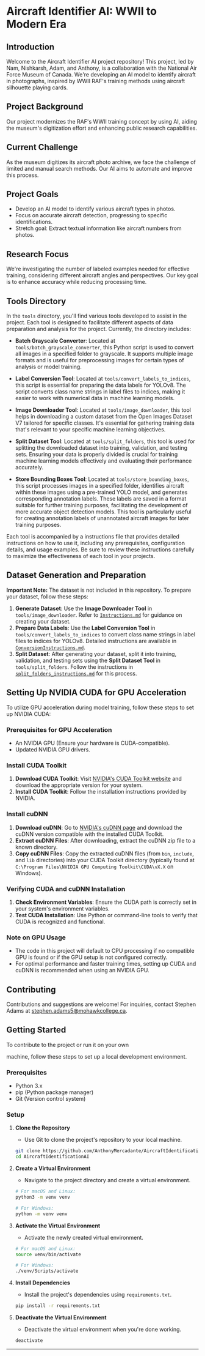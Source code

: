 # Aircraft Identifier AI: WWII to Modern Era

## Introduction
Welcome to the Aircraft Identifier AI project repository! This project, led by Nam, Nishkarsh, Adam, and Anthony, is a collaboration with the National Air Force Museum of Canada. We're developing an AI model to identify aircraft in photographs, inspired by WWII RAF's training methods using aircraft silhouette playing cards.

## Project Background
Our project modernizes the RAF's WWII training concept by using AI, aiding the museum's digitization effort and enhancing public research capabilities.

## Current Challenge
As the museum digitizes its aircraft photo archive, we face the challenge of limited and manual search methods. Our AI aims to automate and improve this process.

## Project Goals
- Develop an AI model to identify various aircraft types in photos.
- Focus on accurate aircraft detection, progressing to specific identifications.
- Stretch goal: Extract textual information like aircraft numbers from photos.

## Research Focus
We're investigating the number of labeled examples needed for effective training, considering different aircraft angles and perspectives. Our key goal is to enhance accuracy while reducing processing time.

## Tools Directory

In the `tools` directory, you'll find various tools developed to assist in the project. Each tool is designed to facilitate different aspects of data preparation and analysis for the project. Currently, the directory includes:

- **Batch Grayscale Converter**: Located at `tools/batch_grayscale_converter`, this Python script is used to convert all images in a specified folder to grayscale. It supports multiple image formats and is useful for preprocessing images for certain types of analysis or model training.

- **Label Conversion Tool**: Located at `tools/convert_labels_to_indices`, this script is essential for preparing the data labels for YOLOv8. The script converts class name strings in label files to indices, making it easier to work with numerical data in machine learning models.

- **Image Downloader Tool**: Located at `tools/image_downloader`, this tool helps in downloading a custom dataset from the Open Images Dataset V7 tailored for specific classes. It's essential for gathering training data that's relevant to your specific machine learning objectives.

- **Split Dataset Tool**: Located at `tools/split_folders`, this tool is used for splitting the downloaded dataset into training, validation, and testing sets. Ensuring your data is properly divided is crucial for training machine learning models effectively and evaluating their performance accurately.

- **Store Bounding Boxes Tool**: Located at `tools/store_bounding_boxes`, this script processes images in a specified folder, identifies aircraft within these images using a pre-trained YOLO model, and generates corresponding annotation labels. These labels are saved in a format suitable for further training purposes, facilitating the development of more accurate object detection models. This tool is particularly useful for creating annotation labels of unannotated aircraft images for later training purposes.

Each tool is accompanied by a instructions file that provides detailed instructions on how to use it, including any prerequisites, configuration details, and usage examples. Be sure to review these instructions carefully to maximize the effectiveness of each tool in your projects.


## Dataset Generation and Preparation
**Important Note:** The dataset is not included in this repository. To prepare your dataset, follow these steps:
1. **Generate Dataset**: Use the **Image Downloader Tool** in `tools/image_downloader`. Refer to [`Instructions.md`](tools/image_downloader/Instructions.md) for guidance on creating your dataset.
2. **Prepare Data Labels**: Use the **Label Conversion Tool** in `tools/convert_labels_to_indices` to convert class name strings in label files to indices for YOLOv8. Detailed instructions are available in [`ConversionInstructions.md`](tools/convert_labels_to_indices/ConversionInstructions.md).
3. **Split Dataset**: After generating your dataset, split it into training, validation, and testing sets using the **Split Dataset Tool** in `tools/split_folders`. Follow the instructions in [`split_folders_instructions.md`](tools/split_folders/split_folders_instructions.md) for this process.

## Setting Up NVIDIA CUDA for GPU Acceleration
To utilize GPU acceleration during model training, follow these steps to set up NVIDIA CUDA:

### Prerequisites for GPU Acceleration
- An NVIDIA GPU (Ensure your hardware is CUDA-compatible).
- Updated NVIDIA GPU drivers.

### Install CUDA Toolkit
1. **Download CUDA Toolkit**: Visit [NVIDIA's CUDA Toolkit website](https://developer.nvidia.com/cuda-downloads) and download the appropriate version for your system.
2. **Install CUDA Toolkit**: Follow the installation instructions provided by NVIDIA.

### Install cuDNN
1. **Download cuDNN**: Go to [NVIDIA's cuDNN page](https://developer.nvidia.com/cudnn) and download the cuDNN version compatible with the installed CUDA Toolkit.
2. **Extract cuDNN Files**: After downloading, extract the cuDNN zip file to a known directory.
3. **Copy cuDNN Files**: Copy the extracted cuDNN files (from `bin`, `include`, and `lib` directories) into your CUDA Toolkit directory (typically found at `C:\Program Files\NVIDIA GPU Computing Toolkit\CUDA\vX.X` on Windows).

### Verifying CUDA and cuDNN Installation
1. **Check Environment Variables**: Ensure the CUDA path is correctly set in your system's environment variables.
2. **Test CUDA Installation**: Use Python or command-line tools to verify that CUDA is recognized and functional.

### Note on GPU Usage
- The code in this project will default to CPU processing if no compatible GPU is found or if the GPU setup is not configured correctly.
- For optimal performance and faster training times, setting up CUDA and cuDNN is recommended when using an NVIDIA GPU.

## Contributing
Contributions and suggestions are welcome! For inquiries, contact Stephen Adams at [stephen.adams5@mohawkcollege.ca](mailto:stephen.adams5@mohawkcollege.ca).

## Getting Started
To contribute to the project or run it on your own

 machine, follow these steps to set up a local development environment.

### Prerequisites
- Python 3.x
- pip (Python package manager)
- Git (Version control system)

### Setup
1. **Clone the Repository**
   - Use Git to clone the project's repository to your local machine.
   ```bash
   git clone https://github.com/AnthonyMercadante/AircraftIdentificationAI.git
   cd AircraftIdentificationAI
   ```

2. **Create a Virtual Environment**
   - Navigate to the project directory and create a virtual environment.
   ```bash
   # For macOS and Linux:
   python3 -m venv venv

   # For Windows:
   python -m venv venv
   ```

3. **Activate the Virtual Environment**
   - Activate the newly created virtual environment.
   ```bash
   # For macOS and Linux:
   source venv/bin/activate

   # For Windows:
   ./venv/Scripts/activate
   ```

4. **Install Dependencies**
   - Install the project's dependencies using `requirements.txt`.
   ```bash
   pip install -r requirements.txt
   ```

5. **Deactivate the Virtual Environment**
   - Deactivate the virtual environment when you're done working.
   ```bash
   deactivate
   ```
---
